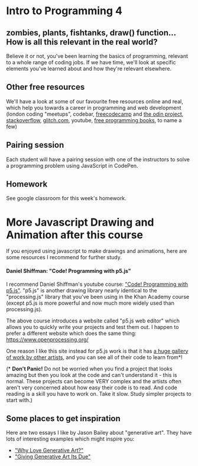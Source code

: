 # Intro to Programming 4

## zombies, plants, fishtanks, draw() function... How is all this relevant in the real world?

Believe it or not, you've been learning the basics of programming, relevant to a whole range of coding jobs.  If we have time, we'll look at specific elements you've learned about and how they're relevant elsewhere.

## Other free resources

We'll have a look at some of our favourite free resources online and real, which help you towards a career in programming and web development
(london coding "meetups", codebar, [freecodecamp](https://www.freecodecamp.org/) and [the odin project](https://www.theodinproject.com/), [stackoverflow](https://stackoverflow.com/), [glitch.com](https://glitch.com/), youtube, [free programming books](https://github.com/EbookFoundation/free-programming-books/blob/master/free-programming-books.md#javascript), to name a few)

## Pairing session

Each student will have a pairing session with one of the instructors to solve a programming problem using JavaScript in CodePen.
## Homework

See google classroom for this week's homework.

# More Javascript Drawing and Animation after this course

If you enjoyed using javascript to make drawings and animations, here are some resources I recommend for further study.

#### Daniel Shiffman: "Code! Programming with p5.js"

I recommend Daniel Shiffman's youtube course: ["Code! Programming with p5.js"](https://www.youtube.com/playlist?list=PLRqwX-V7Uu6Zy51Q-x9tMWIv9cueOFTFA).  "p5.js" is another drawing library nearly identical to the "processing.js" library that you've been using in the Khan Academy course (except p5.js is more powerful and now much more widely used than processing.js).

The above course introduces a website called "p5.js web editor" which allows you to quickly write your projects and test them out.  I happen to prefer a different website which does the same thing: https://www.openprocessing.org/

One reason I like this site instead for p5.js work is that it has [a huge gallery of work by other artists](https://www.openprocessing.org/browse/), and you can see all of their code to learn from*!

(* **Don't Panic!** Do not be worried when you find a project that looks amazing but then you look at the code and can't understand it - this is normal.  These projects can become VERY complex and the artists often aren't very concerned about how easy their code is to read.  And code reading is a skill you have to work on.  Take it slow.  Study simpler projects to start with.)

## Some places to get inspiration

Here are two essays I like by Jason Bailey about "generative art".  They have lots of interesting examples which might inspire you:
* ["Why Love Generative Art?"](https://www.artnome.com/news/2018/8/8/why-love-generative-art)
* ["Giving Generative Art Its Due"](https://www.artnome.com/news/2019/4/17/giving-generative-art-its-due)

